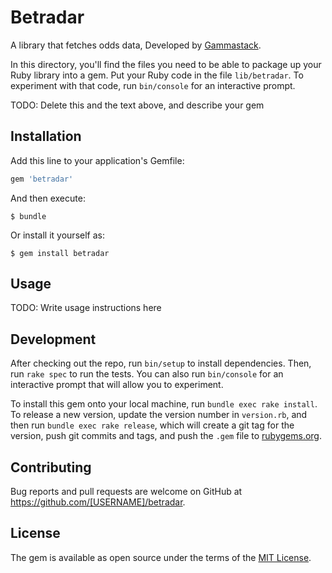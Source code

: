 # Betradar

A library that fetches odds data, Developed by [Gammastack](https://www.gammastack.com/online-sports-betting-website-development/).

In this directory, you'll find the files you need to be able to package up your Ruby library into a gem. Put your Ruby code in the file `lib/betradar`. To experiment with that code, run `bin/console` for an interactive prompt.

TODO: Delete this and the text above, and describe your gem

## Installation

Add this line to your application's Gemfile:

```ruby
gem 'betradar'
```

And then execute:

    $ bundle

Or install it yourself as:

    $ gem install betradar

## Usage

TODO: Write usage instructions here

## Development

After checking out the repo, run `bin/setup` to install dependencies. Then, run `rake spec` to run the tests. You can also run `bin/console` for an interactive prompt that will allow you to experiment.

To install this gem onto your local machine, run `bundle exec rake install`. To release a new version, update the version number in `version.rb`, and then run `bundle exec rake release`, which will create a git tag for the version, push git commits and tags, and push the `.gem` file to [rubygems.org](https://rubygems.org).

## Contributing

Bug reports and pull requests are welcome on GitHub at https://github.com/[USERNAME]/betradar.

## License

The gem is available as open source under the terms of the [MIT License](https://opensource.org/licenses/MIT).
